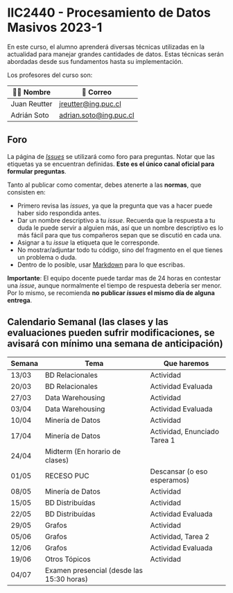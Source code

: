 # IIC2440 - Procesamiento de Datos Masivos 2023-1

En este curso, el alumno aprenderá diversas técnicas utilizadas en la actualidad para manejar grandes cantidades de datos. Estas técnicas serán abordadas desde sus fundamentos hasta su implementación.

Los profesores del curso son:

| 👨‍🏫 Nombre | 📧 Correo |
|---|---|
| Juan Reutter | jreutter@ing.puc.cl |
| Adrián Soto | adrian.soto@ing.puc.cl |

## Foro

La página de [_Issues_](https://github.com/ING559/Syllabus-2020-2/issues) se utilizará como foro para preguntas. Notar que las etiquetas ya se encuentran definidas. **Este es el único canal oficial para formular preguntas**.

Tanto al publicar como comentar, debes atenerte a las **normas**, que consisten en:

- Primero revisa las _issues_, ya que la pregunta que vas a hacer puede haber sido respondida antes.
- Dar un nombre descriptivo a tu _issue_. Recuerda que la respuesta a tu duda le puede servir a alguien más, así que un nombre descriptivo es lo más fácil para que tus compañeros sepan que se discutió en cada una.
- Asignar a tu _issue_ la etiqueta que le corresponde.
- No mostrar/adjuntar todo tu código, sino del fragmento en el que tienes un problema o duda.
- Dentro de lo posible, usar [Markdown](https://docs.github.com/en/free-pro-team@latest/github/writing-on-github/basic-writing-and-formatting-syntax) para lo que escribas.

**Importante**: El equipo docente puede tardar mas de 24 horas en contestar una _issue_, aunque normalmente el tiempo de respuesta debería ser menor. Por lo mismo, se recomienda **no publicar _issues_ el mismo día de alguna entrega**.

## Calendario Semanal (las clases y las evaluaciones pueden sufrir modificaciones, se avisará con mínimo una semana de anticipación)

| Semana | Tema | Que haremos |
|---|---|---|
|13/03| BD Relacionales | Actividad |
|20/03| BD Relacionales | Actividad Evaluada |
|27/03| Data Warehousing | Actividad |
|03/04| Data Warehousing | Actividad Evaluada |
|10/04| Minería de Datos | Actividad |
|17/04| Minería de Datos | Actividad, Enunciado Tarea 1  |
|24/04|  Midterm (En horario de clases)  |  |
|01/05| RECESO PUC | Descansar (o eso esperamos)|
|08/05| Minería de Datos | Actividad |
|15/05| BD Distribuídas | Actividad  |
|22/05| BD Distribuídas | Actividad Evaluada |
|29/05| Grafos | Actividad  |
|05/06| Grafos | Actividad, Tarea 2 |
|12/06| Grafos | Actividad Evaluada|
|19/06| Otros Tópicos | Actividad |
|04/07| Examen presencial (desde las 15:30 horas)| |
